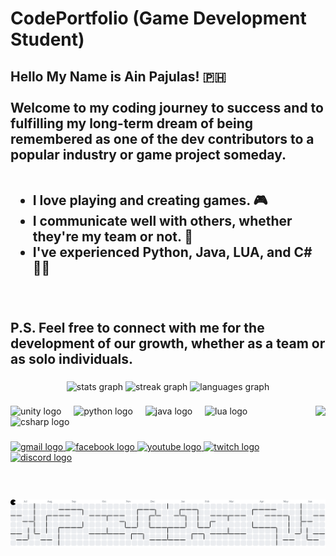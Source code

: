 # CodePortfolio (Game Development Student)
<h2 align="left"> 
  Hello My Name is Ain Pajulas! 🇵🇭
<br><br>
  Welcome to my coding journey to success and to fulfilling my long-term dream of being remembered as one of the dev contributors to a popular industry or game project someday. 
<br><br>
<ul>
  <li>I love playing and creating games. 🎮</li>
  <li>I communicate well with others, whether they're my team or not. 🤝</li>
  <li>I've experienced Python, Java, LUA, and C# 😵‍💫</li>
</ul>
<br><br>
  P.S. Feel free to connect with me for the development of our growth, whether as a team or as solo individuals.
</h2>

###

<div align="center">
  <img src="https://github-readme-stats.vercel.app/api?username=Kyah-Ain&hide_title=false&hide_rank=false&show_icons=true&include_all_commits=true&count_private=true&disable_animations=false&theme=apprentice&locale=en&hide_border=false" height="150" alt="stats graph" />
  <img src="https://streak-stats.demolab.com?user=Kyah-Ain&locale=en&mode=daily&theme=apprentice&hide_border=false&border_radius=5" height="150" alt="streak graph"  />
  <img src="https://github-readme-stats.vercel.app/api/top-langs?username=Kyah-Ain&locale=en&hide_title=false&layout=compact&card_width=320&langs_count=5&theme=apprentice&hide_border=false" height="150" alt="languages graph"  />
</div>

###

<img align="right" height="150" src="https://i.pinimg.com/originals/5f/1e/22/5f1e22f735c1c2c6762c790e961d6535.gif"  />

###

<div align="left">
  <img src="https://cdn.jsdelivr.net/gh/devicons/devicon/icons/unity/unity-original.svg" height="30" alt="unity logo"  />
  <img width="12" />
  <img src="https://cdn.jsdelivr.net/gh/devicons/devicon/icons/python/python-original.svg" height="30" alt="python logo"  />
  <img width="12" />
  <img src="https://cdn.jsdelivr.net/gh/devicons/devicon/icons/java/java-original.svg" height="30" alt="java logo"  />
  <img width="12" />
  <img src="https://cdn.jsdelivr.net/gh/devicons/devicon/icons/lua/lua-original.svg" height="30" alt="lua logo"  />
  <img width="12" />
  <img src="https://cdn.jsdelivr.net/gh/devicons/devicon/icons/csharp/csharp-original.svg" height="30" alt="csharp logo"  />
</div>

###

<div align="left">
  <a href="mailto:ianpajulas@gmail.com" target="_blank">
    <img src="https://img.shields.io/static/v1?message=Gmail&logo=gmail&label=&color=D14836&logoColor=white&labelColor=&style=for-the-badge" height="35" alt="gmail logo" />
  </a>

  <a href="https://www.facebook.com/ian.pajulas" target="_blank">
    <img src="https://img.shields.io/static/v1?message=Facebook&logo=facebook&label=&color=1877F2&logoColor=white&labelColor=&style=for-the-badge" height="35" alt="facebook logo"  />
  </a>

  <a href="https://www.youtube.com/@Nagatho" target="_blank">
    <img src="https://img.shields.io/static/v1?message=Youtube&logo=youtube&label=&color=FF0000&logoColor=white&labelColor=&style=for-the-badge" height="35" alt="youtube logo"  />
  </a>

  <a href="https://www.twitch.tv/ayin_ph" target="_blank">
    <img src="https://img.shields.io/static/v1?message=Twitch&logo=twitch&label=&color=9146FF&logoColor=white&labelColor=&style=for-the-badge" height="35" alt="twitch logo"  />
  </a>

  <a href="https://discord.com/users/eyn_nagato" target="_blank">
    <img src="https://img.shields.io/static/v1?message=Discord&logo=discord&label=&color=7289DA&logoColor=white&labelColor=&style=for-the-badge" height="35" alt="discord logo"  />
  </a>
</div>

###

<br>

<br clear="both">

<picture>
  <source media="(prefers-color-scheme: dark)" srcset="https://raw.githubusercontent.com/Kyah-Ain/CodePortfolio/output/pacman-contribution-graph-dark.svg">
  <source media="(prefers-color-scheme: light)" srcset="https://raw.githubusercontent.com/Kyah-Ain/CodePortfolio/output/pacman-contribution-graph.svg">
  <img alt="pacman contribution graph" src="https://raw.githubusercontent.com/Kyah-Ain/CodePortfolio/output/pacman-contribution-graph.svg">
</picture>

###
